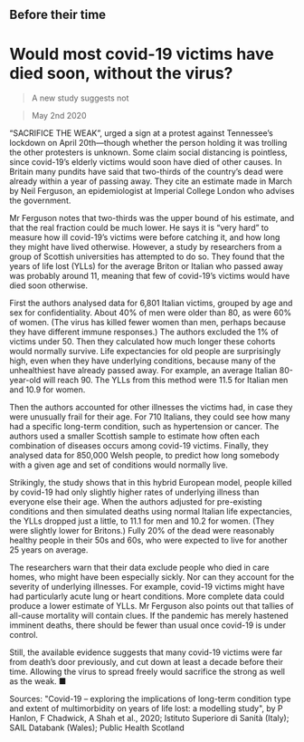 ## Before their time

# Would most covid-19 victims have died soon, without the virus?

> A new study suggests not

> May 2nd 2020

“SACRIFICE THE WEAK”, urged a sign at a protest against Tennessee’s lockdown on April 20th—though whether the person holding it was trolling the other protesters is unknown. Some claim social distancing is pointless, since covid-19’s elderly victims would soon have died of other causes. In Britain many pundits have said that two-thirds of the country’s dead were already within a year of passing away. They cite an estimate made in March by Neil Ferguson, an epidemiologist at Imperial College London who advises the government.

Mr Ferguson notes that two-thirds was the upper bound of his estimate, and that the real fraction could be much lower. He says it is “very hard” to measure how ill covid-19’s victims were before catching it, and how long they might have lived otherwise. However, a study by researchers from a group of Scottish universities has attempted to do so. They found that the years of life lost (YLLs) for the average Briton or Italian who passed away was probably around 11, meaning that few of covid-19’s victims would have died soon otherwise.

First the authors analysed data for 6,801 Italian victims, grouped by age and sex for confidentiality. About 40% of men were older than 80, as were 60% of women. (The virus has killed fewer women than men, perhaps because they have different immune responses.) The authors excluded the 1% of victims under 50. Then they calculated how much longer these cohorts would normally survive. Life expectancies for old people are surprisingly high, even when they have underlying conditions, because many of the unhealthiest have already passed away. For example, an average Italian 80-year-old will reach 90. The YLLs from this method were 11.5 for Italian men and 10.9 for women.

Then the authors accounted for other illnesses the victims had, in case they were unusually frail for their age. For 710 Italians, they could see how many had a specific long-term condition, such as hypertension or cancer. The authors used a smaller Scottish sample to estimate how often each combination of diseases occurs among covid-19 victims. Finally, they analysed data for 850,000 Welsh people, to predict how long somebody with a given age and set of conditions would normally live.

Strikingly, the study shows that in this hybrid European model, people killed by covid-19 had only slightly higher rates of underlying illness than everyone else their age. When the authors adjusted for pre-existing conditions and then simulated deaths using normal Italian life expectancies, the YLLs dropped just a little, to 11.1 for men and 10.2 for women. (They were slightly lower for Britons.) Fully 20% of the dead were reasonably healthy people in their 50s and 60s, who were expected to live for another 25 years on average.

The researchers warn that their data exclude people who died in care homes, who might have been especially sickly. Nor can they account for the severity of underlying illnesses. For example, covid-19 victims might have had particularly acute lung or heart conditions. More complete data could produce a lower estimate of YLLs. Mr Ferguson also points out that tallies of all-cause mortality will contain clues. If the pandemic has merely hastened imminent deaths, there should be fewer than usual once covid-19 is under control.

Still, the available evidence suggests that many covid-19 victims were far from death’s door previously, and cut down at least a decade before their time. Allowing the virus to spread freely would sacrifice the strong as well as the weak. ■

Sources: "Covid-19 – exploring the implications of long-term condition type and extent of multimorbidity on years of life lost: a modelling study", by P Hanlon, F Chadwick, A Shah et al., 2020; Istituto Superiore di Sanità (Italy); SAIL Databank (Wales); Public Health Scotland